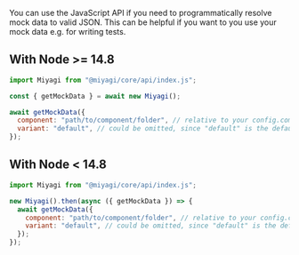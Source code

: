 You can use the JavaScript API if you need to programmatically resolve mock data to valid JSON.
This can be helpful if you want to you use your mock data e.g. for writing tests.

## With Node >= 14.8

```js
import Miyagi from "@miyagi/core/api/index.js";

const { getMockData } = await new Miyagi();

await getMockData({
  component: "path/to/component/folder", // relative to your config.components.folder
  variant: "default", // could be omitted, since "default" is the default
});
```

## With Node < 14.8

```js
import Miyagi from "@miyagi/core/api/index.js";

new Miyagi().then(async ({ getMockData }) => {
  await getMockData({
    component: "path/to/component/folder", // relative to your config.components.folder
    variant: "default", // could be omitted, since "default" is the default
  });
});
```
